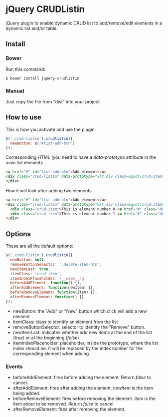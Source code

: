 # jQuery CRUDListin

jQuery plugin to enable dynamic CRUD list to add/remove/edit elements in a dynamic list and/or table.

## Install

### Bower
Run this command:
```
$ bower install jquery-crudlistin
```

### Manual
Just copy the file from "dist" into your project

## How to use
This is how you activate and use the plugin:
```javascript
$('.crud-listin').crudlistin({
  newButton: $('#list-add-btn')
});
```
Corresponding HTML (you need to have a *data-prototype* attribute in the main list element):
```html
<a href="#" id="list-add-btn">Add element</a>
<div class="crud-listin" data-prototype="&lt;div class=&quot;crud-item&quot;&gt;This is element number __name__ &lt;a href=&quot;#&quot; class=&quot;delete-item-btn&quot;&gt;Remove&lt;/a&gt;&lt;/div&gt;">
</div>
```
How it will look after adding two elements
```html
<a href="#" id="list-add-btn">Add element</a>
<div class="crud-listin" data-prototype="&lt;div class=&quot;crud-item&quot;&gt;This is element number __name__ &lt;a href=&quot;#&quot; class=&quot;delete-item-btn&quot;&gt;Remove&lt;/a&gt;&lt;/div&gt;">
  <div class="crud-item">This is element number 0 <a href="#" class="delete-item-btn">Remove</a></div>
  <div class="crud-item">This is element number 1 <a href="#" class="delete-item-btn">Remove</a></div>
</div>
```

## Options
These are all the default options:
```javascript
$('.crud-listin').crudlistin({
  newButton: null,
  removeButtonSelector: '.delete-item-btn',
  newItemLast: true,
  itemClass: 'crud-item',
  itemIndexPlaceholder: /__name__/g,
  beforeAddElement: function() {},
  afterAddElement: function(newItem) {},
  beforeRemoveElement: function(item) {},
  afterRemoveElement: function() {}
});
```

- newButton: the "Add" or "New" button which click will add a new element
- itemClass: class to identify an element from the list
- removeButtonSelector: selector to identify the "Remove" button.
- newItemLast: indicates whether add new items at the end of the list (*true*) or at the beginning (*false*)
- itemIndexPlaceholder: placeholder, inside the prototype, where the list index should be. It will be replaced by the index number for the corresponding element when adding

### Events
- beforeAddElement: fires before adding the element. Return *false* to cancel.
- afterAddElement: fires after adding the element. *newItem* is the item being added.
- beforeRemoveElement: fires before removing the element. *item* is the item about to be removed. Return *false* to cancel.
- afterRemoveElement: fires after removing the element.
